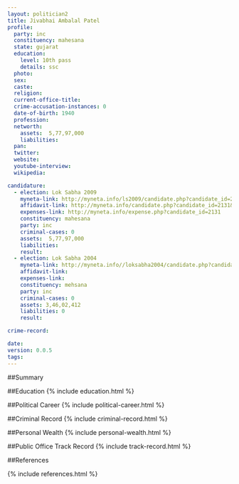 ```yaml
---
layout: politician2
title: Jivabhai Ambalal Patel
profile: 
  party: inc
  constituency: mahesana
  state: gujarat
  education: 
    level: 10th pass
    details: ssc
  photo: 
  sex: 
  caste: 
  religion: 
  current-office-title: 
  crime-accusation-instances: 0
  date-of-birth: 1940
  profession: 
  networth: 
    assets:  5,77,97,000
    liabilities: 
  pan: 
  twitter: 
  website: 
  youtube-interview: 
  wikipedia: 

candidature: 
  - election: Lok Sabha 2009
    myneta-link: http://myneta.info/ls2009/candidate.php?candidate_id=2131
    affidavit-link: http://myneta.info/candidate.php?candidate_id=2131&scan=original
    expenses-link: http://myneta.info/expense.php?candidate_id=2131
    constituency: mahesana 
    party: inc
    criminal-cases: 0
    assets:  5,77,97,000
    liabilities: 
    result:  
  - election: Lok Sabha 2004
    myneta-link: http://myneta.info//loksabha2004/candidate.php?candidate_id=1154
    affidavit-link: 
    expenses-link: 
    constituency: mehsana 
    party: inc
    criminal-cases: 0
    assets: 3,46,02,412
    liabilities: 0
    result:  

crime-record: 

date: 
version: 0.0.5
tags: 
---
```

##Summary


##Education
{% include education.html %}


##Political Career
{% include political-career.html %}


##Criminal Record
{% include criminal-record.html %}


##Personal Wealth
{% include personal-wealth.html %}


##Public Office Track Record
{% include track-record.html %}


##References


{% include references.html %}